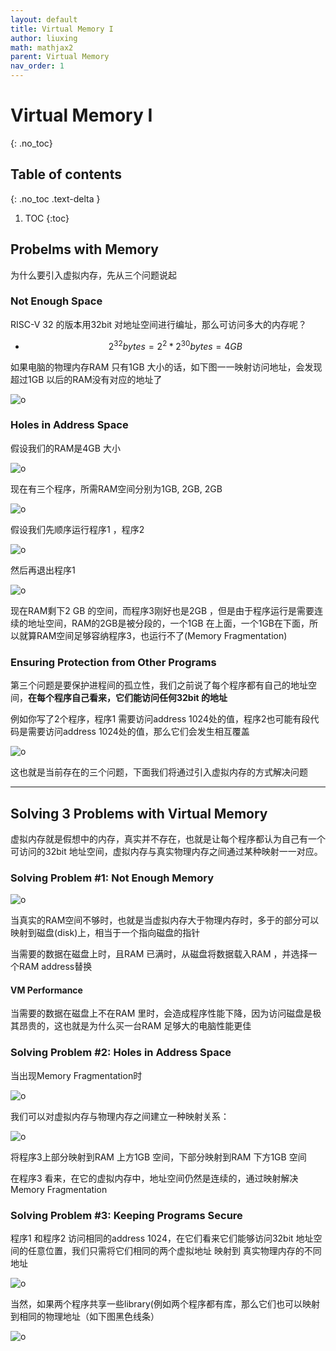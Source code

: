 ```yaml
---
layout: default
title: Virtual Memory I
author: liuxing
math: mathjax2
parent: Virtual Memory
nav_order: 1
---
```


# Virtual Memory I
{: .no_toc}

## Table of contents
{: .no_toc .text-delta }

1. TOC
{:toc}


## Probelms with Memory

为什么要引入虚拟内存，先从三个问题说起

### Not Enough Space

RISC-V 32 的版本用32bit 对地址空间进行编址，那么可访问多大的内存呢？

- $$ 2^{32} bytes =  2^{2}*2^{30} bytes = 4 GB $$

如果电脑的物理内存RAM 只有1GB 大小的话，如下图一一映射访问地址，会发现超过1GB 以后的RAM没有对应的地址了

![o](https://github.com/Fallenpetal/Pictures-Library/blob/master/image-20220430150420679.png?raw=true)



### Holes in Address Space

假设我们的RAM是4GB 大小


![o](https://github.com/Fallenpetal/Pictures-Library/blob/master/image-20220430150517839.png?raw=true)

现在有三个程序，所需RAM空间分别为1GB, 2GB, 2GB

![o](https://github.com/Fallenpetal/Pictures-Library/blob/master/image-20220430150637972.png?raw=true)

假设我们先顺序运行程序1 ，程序2


![o](https://github.com/Fallenpetal/Pictures-Library/blob/master/image-20220430150727334.png?raw=true)

然后再退出程序1


![o](https://github.com/Fallenpetal/Pictures-Library/blob/master/image-20220430150748122.png?raw=true)

现在RAM剩下2 GB 的空间，而程序3刚好也是2GB ，但是由于程序运行是需要连续的地址空间，RAM的2GB是被分段的，一个1GB 在上面，一个1GB在下面，所以就算RAM空间足够容纳程序3，也运行不了(Memory Fragmentation)

### Ensuring Protection from Other Programs

第三个问题是要保护进程间的孤立性，我们之前说了每个程序都有自己的地址空间，**在每个程序自己看来，它们能访问任何32bit 的地址**

例如你写了2个程序，程序1 需要访问address 1024处的值，程序2也可能有段代码是需要访问address 1024处的值，那么它们会发生相互覆盖

![o](https://github.com/Fallenpetal/Pictures-Library/blob/master/image-20220430151349594.png?raw=true)



这也就是当前存在的三个问题，下面我们将通过引入虚拟内存的方式解决问题

---

## Solving 3 Problems with Virtual Memory

虚拟内存就是假想中的内存，真实并不存在，也就是让每个程序都认为自己有一个可访问的32bit 地址空间，虚拟内存与真实物理内存之间通过某种映射一一对应。

### Solving Problem #1: Not Enough Memory


![o](https://github.com/Fallenpetal/Pictures-Library/blob/master/image-20220430151943476.png?raw=true)

当真实的RAM空间不够时，也就是当虚拟内存大于物理内存时，多于的部分可以映射到磁盘(disk)上，相当于一个指向磁盘的指针

当需要的数据在磁盘上时，且RAM 已满时，从磁盘将数据载入RAM ，并选择一个RAM address替换

#### VM Performance

当需要的数据在磁盘上不在RAM 里时，会造成程序性能下降，因为访问磁盘是极其昂贵的，这也就是为什么买一台RAM 足够大的电脑性能更佳

### Solving Problem #2: Holes in Address Space

当出现Memory Fragmentation时


![o](https://github.com/Fallenpetal/Pictures-Library/blob/master/image-20220430152656361.png?raw=true)

我们可以对虚拟内存与物理内存之间建立一种映射关系：


![o](https://github.com/Fallenpetal/Pictures-Library/blob/master/image-20220430152804576.png?raw=true)

将程序3上部分映射到RAM 上方1GB 空间，下部分映射到RAM 下方1GB 空间

在程序3 看来，在它的虚拟内存中，地址空间仍然是连续的，通过映射解决Memory Fragmentation

### Solving Problem #3: Keeping Programs Secure

程序1 和程序2 访问相同的address 1024，在它们看来它们能够访问32bit 地址空间的任意位置，我们只需将它们相同的两个虚拟地址 映射到 真实物理内存的不同地址


![o](https://github.com/Fallenpetal/Pictures-Library/blob/master/image-20220430153242644.png?raw=true)

当然，如果两个程序共享一些library(例如两个程序都有<stdio>库，那么它们也可以映射到相同的物理地址（如下图黑色线条）


![o](https://github.com/Fallenpetal/Pictures-Library/blob/master/image-20220430153406637.png?raw=true)